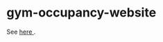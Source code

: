 # gym-occupancy-website

See <a href="https://rtg2.host.cs.st-andrews.ac.uk/gym-occupancy/"> here </a>.
